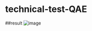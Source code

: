 ﻿# technical-test-QAE

##result
![image](https://user-images.githubusercontent.com/112541317/235894036-51750ee4-d3df-4e6c-b19e-cc9740f40509.png)
